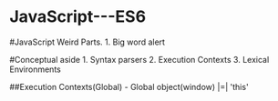 # JavaScript---ES6


#JavaScript Weird Parts.
	1. Big word alert


#Conceptual aside
	1. Syntax parsers
	2. Execution Contexts
	3. Lexical Environments
	

##Execution Contexts(Global)
	- Global object(window)  |=| 'this'